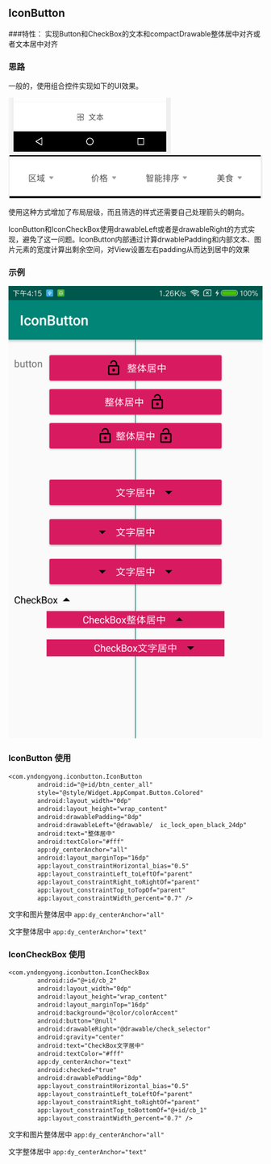 ## IconButton


###特性：
实现Button和CheckBox的文本和compactDrawable整体居中对齐或者文本居中对齐

### 思路

一般的，使用组合控件实现如下的UI效果。

![button](./dist/iconbutton.png)
![checkbox](./dist/iconcheckbox.png)

使用这种方式增加了布局层级，而且筛选的样式还需要自己处理箭头的朝向。

IconButton和IconCheckBox使用drawableLeft或者是drawableRight的方式实现，避免了这一问题。IconButton内部通过计算drwablePadding和内部文本、图片元素的宽度计算出剩余空间，对View设置左右padding从而达到居中的效果


### 示例
![dmeo](./dist/Screenshot_demo.png)


### IconButton 使用


```
<com.yndongyong.iconbutton.IconButton
        android:id="@+id/btn_center_all"
        style="@style/Widget.AppCompat.Button.Colored"
        android:layout_width="0dp"
        android:layout_height="wrap_content"
        android:drawablePadding="8dp"
        android:drawableLeft="@drawable/  ic_lock_open_black_24dp"
        android:text="整体居中"
        android:textColor="#fff"
        app:dy_centerAnchor="all"
        android:layout_marginTop="16dp"
        app:layout_constraintHorizontal_bias="0.5"
        app:layout_constraintLeft_toLeftOf="parent"
        app:layout_constraintRight_toRightOf="parent"
        app:layout_constraintTop_toTopOf="parent"
        app:layout_constraintWidth_percent="0.7" />
```

文字和图片整体居中
`app:dy_centerAnchor="all"`

文字整体居中
`app:dy_centerAnchor="text"`

### IconCheckBox 使用

```
<com.yndongyong.iconbutton.IconCheckBox
        android:id="@+id/cb_2"
        android:layout_width="0dp"
        android:layout_height="wrap_content"
        android:layout_marginTop="16dp"
        android:background="@color/colorAccent"
        android:button="@null"
        android:drawableRight="@drawable/check_selector"
        android:gravity="center"
        android:text="CheckBox文字居中"
        android:textColor="#fff"
        app:dy_centerAnchor="text"
        android:checked="true"
        android:drawablePadding="8dp"
        app:layout_constraintHorizontal_bias="0.5"
        app:layout_constraintLeft_toLeftOf="parent"
        app:layout_constraintRight_toRightOf="parent"
        app:layout_constraintTop_toBottomOf="@+id/cb_1"
        app:layout_constraintWidth_percent="0.7" />
```

文字和图片整体居中
`app:dy_centerAnchor="all"`

文字整体居中
`app:dy_centerAnchor="text"`
